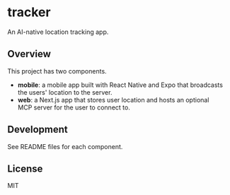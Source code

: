 # tracker

An AI-native location tracking app.

## Overview

This project has two components.

- **mobile**: a mobile app built with React Native and Expo that broadcasts the
  users' location to the server.
- **web**: a Next.js app that stores user location and hosts an optional
  MCP server for the user to connect to.

## Development

See README files for each component.

## License

MIT
